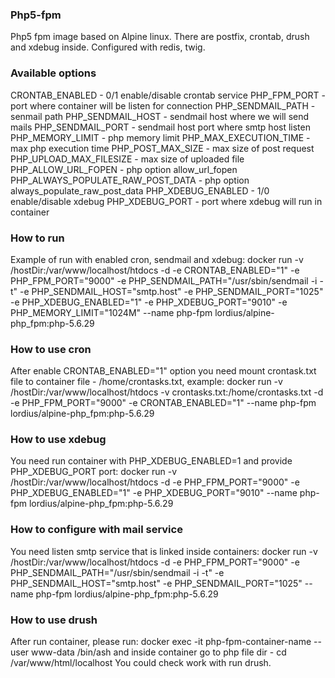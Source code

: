 ### Php5-fpm
Php5 fpm image based on Alpine linux. There are postfix, crontab, drush and xdebug inside.
Configured with redis, twig.

### Available options
CRONTAB_ENABLED - 0/1 enable/disable crontab service
PHP_FPM_PORT  - port where container will be listen for connection
PHP_SENDMAIL_PATH - senmail path
PHP_SENDMAIL_HOST - sendmail host where we will send mails
PHP_SENDMAIL_PORT - sendmail host port where smtp host listen
PHP_MEMORY_LIMIT - php memory limit
PHP_MAX_EXECUTION_TIME  - max php execution time
PHP_POST_MAX_SIZE   - max size of post request
PHP_UPLOAD_MAX_FILESIZE  - max size of uploaded file
PHP_ALLOW_URL_FOPEN  - php option allow_url_fopen
PHP_ALWAYS_POPULATE_RAW_POST_DATA   - php option always_populate_raw_post_data
PHP_XDEBUG_ENABLED   - 1/0 enable/disable xdebug
PHP_XDEBUG_PORT   - port where xdebug will run in container

### How to run

Example of run with enabled cron, sendmail and xdebug:
docker run -v /hostDir:/var/www/localhost/htdocs -d -e CRONTAB_ENABLED="1" -e PHP_FPM_PORT="9000" -e PHP_SENDMAIL_PATH="/usr/sbin/sendmail -i -t" -e PHP_SENDMAIL_HOST="smtp.host" -e PHP_SENDMAIL_PORT="1025" -e PHP_XDEBUG_ENABLED="1" -e PHP_XDEBUG_PORT="9010" -e PHP_MEMORY_LIMIT="1024M" --name php-fpm  lordius/alpine-php_fpm:php-5.6.29


### How to use cron
After enable CRONTAB_ENABLED="1" option you need mount crontask.txt file to container file - /home/crontasks.txt, example:
docker run -v /hostDir:/var/www/localhost/htdocs -v  crontasks.txt:/home/crontasks.txt -d -e PHP_FPM_PORT="9000" -e CRONTAB_ENABLED="1" --name php-fpm  lordius/alpine-php_fpm:php-5.6.29

### How to use xdebug
You need run container with PHP_XDEBUG_ENABLED=1 and provide PHP_XDEBUG_PORT port:
docker run -v /hostDir:/var/www/localhost/htdocs -d -e PHP_FPM_PORT="9000" -e PHP_XDEBUG_ENABLED="1" -e PHP_XDEBUG_PORT="9010" --name php-fpm  lordius/alpine-php_fpm:php-5.6.29

### How to configure with mail service
You need listen smtp service that is linked inside containers:
docker run -v /hostDir:/var/www/localhost/htdocs -d -e PHP_FPM_PORT="9000" -e PHP_SENDMAIL_PATH="/usr/sbin/sendmail -i -t" -e PHP_SENDMAIL_HOST="smtp.host" -e PHP_SENDMAIL_PORT="1025" --name php-fpm  lordius/alpine-php_fpm:php-5.6.29

### How to use drush

After run container, please run:
docker exec -it php-fpm-container-name --user www-data /bin/ash
and inside container go to php file dir - cd /var/www/html/localhost 
You could check work with run drush.
